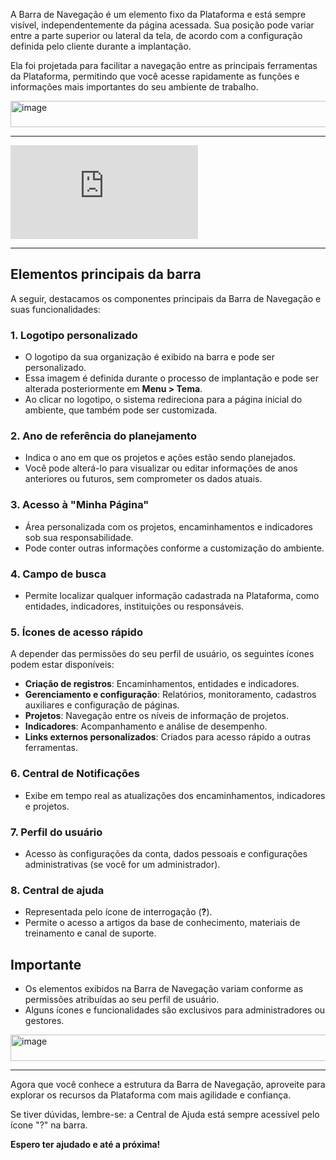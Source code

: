 
A Barra de Navegação é um elemento fixo da Plataforma e está sempre visível, independentemente da página acessada. Sua posição pode variar entre a parte superior ou lateral da tela, de acordo com a configuração definida pelo cliente durante a implantação.

Ela foi projetada para facilitar a navegação entre as principais ferramentas da Plataforma, permitindo que você acesse rapidamente as funções e informações mais importantes do seu ambiente de trabalho.

<img width="1269" height="42" alt="image" src="https://github.com/user-attachments/assets/91444aea-f9e8-4344-bc6a-b8bd45ce45f6" />


---
<div class="video-container">
  <iframe
    src="https://player.vimeo.com/video/1129601155"
    title="Tutoria Vimeo"
    frameborder="0"
    allow="autoplay; fullscreen; picture-in-picture"
    allowfullscreen>
  </iframe>
</div>

---


## Elementos principais da barra

A seguir, destacamos os componentes principais da Barra de Navegação e suas funcionalidades:

### 1. Logotipo personalizado

* O logotipo da sua organização é exibido na barra e pode ser personalizado.
* Essa imagem é definida durante o processo de implantação e pode ser alterada posteriormente em **Menu > Tema**.
* Ao clicar no logotipo, o sistema redireciona para a página inicial do ambiente, que também pode ser customizada.

### 2. Ano de referência do planejamento

* Indica o ano em que os projetos e ações estão sendo planejados.
* Você pode alterá-lo para visualizar ou editar informações de anos anteriores ou futuros, sem comprometer os dados atuais.

### 3. Acesso à "Minha Página"

* Área personalizada com os projetos, encaminhamentos e indicadores sob sua responsabilidade.
* Pode conter outras informações conforme a customização do ambiente.

### 4. Campo de busca

* Permite localizar qualquer informação cadastrada na Plataforma, como entidades, indicadores, instituições ou responsáveis.

### 5. Ícones de acesso rápido

A depender das permissões do seu perfil de usuário, os seguintes ícones podem estar disponíveis:

* **Criação de registros**: Encaminhamentos, entidades e indicadores.
* **Gerenciamento e configuração**: Relatórios, monitoramento, cadastros auxiliares e configuração de páginas.
* **Projetos**: Navegação entre os níveis de informação de projetos.
* **Indicadores**: Acompanhamento e análise de desempenho.
* **Links externos personalizados**: Criados para acesso rápido a outras ferramentas.

### 6. Central de Notificações

* Exibe em tempo real as atualizações dos encaminhamentos, indicadores e projetos.

### 7. Perfil do usuário

* Acesso às configurações da conta, dados pessoais e configurações administrativas (se você for um administrador).

### 8. Central de ajuda

* Representada pelo ícone de interrogação (**?**).
* Permite o acesso a artigos da base de conhecimento, materiais de treinamento e canal de suporte.

## Importante

* Os elementos exibidos na Barra de Navegação variam conforme as permissões atribuídas ao seu perfil de usuário.
* Alguns ícones e funcionalidades são exclusivos para administradores ou gestores.


<img width="1269" height="42" alt="image" src="https://github.com/user-attachments/assets/79a4cd9c-1254-4bc5-84be-aca565fd4539" />



---

Agora que você conhece a estrutura da Barra de Navegação, aproveite para explorar os recursos da Plataforma com mais agilidade e confiança.

Se tiver dúvidas, lembre-se: a Central de Ajuda está sempre acessível pelo ícone "?" na barra.

**Espero ter ajudado e até a próxima!**
